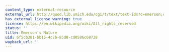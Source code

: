 ```yaml
---
content_type: external-resource
external_url: http://quod.lib.umich.edu/cgi/t/text/text-idx?c=emerson;cc=emerson;view=text;idno=4957107.0001.001;rgn=div1;node=4957107.0001.001%3A9
has_external_license_warning: true
license: https://en.wikipedia.org/wiki/All_rights_reserved
status: ''
title: Emerson's Nature
uid: 6f5cb381-bb15-4c7b-85d8-cd0586c68738
wayback_url: ''
---
```


